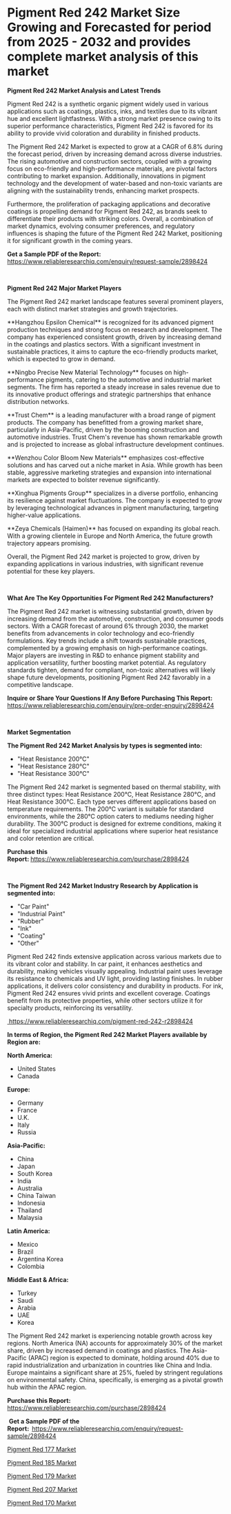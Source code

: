 <p><h1>Pigment Red 242 Market Size Growing and Forecasted for period from 2025 - 2032 and provides complete market analysis of this market</h1></p><p><strong>Pigment Red 242 Market Analysis and Latest Trends</strong></p>
<p><p>Pigment Red 242 is a synthetic organic pigment widely used in various applications such as coatings, plastics, inks, and textiles due to its vibrant hue and excellent lightfastness. With a strong market presence owing to its superior performance characteristics, Pigment Red 242 is favored for its ability to provide vivid coloration and durability in finished products.</p><p>The Pigment Red 242 Market is expected to grow at a CAGR of 6.8% during the forecast period, driven by increasing demand across diverse industries. The rising automotive and construction sectors, coupled with a growing focus on eco-friendly and high-performance materials, are pivotal factors contributing to market expansion. Additionally, innovations in pigment technology and the development of water-based and non-toxic variants are aligning with the sustainability trends, enhancing market prospects.</p><p>Furthermore, the proliferation of packaging applications and decorative coatings is propelling demand for Pigment Red 242, as brands seek to differentiate their products with striking colors. Overall, a combination of market dynamics, evolving consumer preferences, and regulatory influences is shaping the future of the Pigment Red 242 Market, positioning it for significant growth in the coming years.</p></p>
<p><strong>Get a Sample PDF of the Report:&nbsp;</strong> <a href="https://www.reliableresearchiq.com/enquiry/request-sample/2898424?utm_campaign=1906&utm_medium=2&utm_source=Github&utm_content=ia&utm_term=15032025&utm_id=pigment-red-242">https://www.reliableresearchiq.com/enquiry/request-sample/2898424</a></p>
<p>&nbsp;</p>
<p><strong>Pigment Red 242 Major Market Players</strong></p>
<p><p>The Pigment Red 242 market landscape features several prominent players, each with distinct market strategies and growth trajectories. </p><p>**Hangzhou Epsilon Chemical** is recognized for its advanced pigment production techniques and strong focus on research and development. The company has experienced consistent growth, driven by increasing demand in the coatings and plastics sectors. With a significant investment in sustainable practices, it aims to capture the eco-friendly products market, which is expected to grow in demand.</p><p>**Ningbo Precise New Material Technology** focuses on high-performance pigments, catering to the automotive and industrial market segments. The firm has reported a steady increase in sales revenue due to its innovative product offerings and strategic partnerships that enhance distribution networks.</p><p>**Trust Chem** is a leading manufacturer with a broad range of pigment products. The company has benefitted from a growing market share, particularly in Asia-Pacific, driven by the booming construction and automotive industries. Trust Chem's revenue has shown remarkable growth and is projected to increase as global infrastructure development continues. </p><p>**Wenzhou Color Bloom New Materials** emphasizes cost-effective solutions and has carved out a niche market in Asia. While growth has been stable, aggressive marketing strategies and expansion into international markets are expected to bolster revenue significantly.</p><p>**Xinghua Pigments Group** specializes in a diverse portfolio, enhancing its resilience against market fluctuations. The company is expected to grow by leveraging technological advances in pigment manufacturing, targeting higher-value applications.</p><p>**Zeya Chemicals (Haimen)** has focused on expanding its global reach. With a growing clientele in Europe and North America, the future growth trajectory appears promising.</p><p>Overall, the Pigment Red 242 market is projected to grow, driven by expanding applications in various industries, with significant revenue potential for these key players.</p></p>
<p>&nbsp;</p>
<p><strong>What Are The Key Opportunities For Pigment Red 242 Manufacturers?</strong></p>
<p><p>The Pigment Red 242 market is witnessing substantial growth, driven by increasing demand from the automotive, construction, and consumer goods sectors. With a CAGR forecast of around 6% through 2030, the market benefits from advancements in color technology and eco-friendly formulations. Key trends include a shift towards sustainable practices, complemented by a growing emphasis on high-performance coatings. Major players are investing in R&D to enhance pigment stability and application versatility, further boosting market potential. As regulatory standards tighten, demand for compliant, non-toxic alternatives will likely shape future developments, positioning Pigment Red 242 favorably in a competitive landscape.</p></p>
<p><strong>Inquire or Share Your Questions If Any Before Purchasing This Report:</strong> <a href="https://www.reliableresearchiq.com/enquiry/pre-order-enquiry/2898424?utm_campaign=1906&utm_medium=2&utm_source=Github&utm_content=ia&utm_term=15032025&utm_id=pigment-red-242">https://www.reliableresearchiq.com/enquiry/pre-order-enquiry/2898424</a></p>
<p>&nbsp;</p>
<p><strong>Market Segmentation</strong></p>
<p><strong>The Pigment Red 242 Market Analysis by types is segmented into:</strong></p>
<p><ul><li>"Heat Resistance 200℃"</li><li>"Heat Resistance 280℃"</li><li>"Heat Resistance 300℃"</li></ul></p>
<p><p>The Pigment Red 242 market is segmented based on thermal stability, with three distinct types: Heat Resistance 200℃, Heat Resistance 280℃, and Heat Resistance 300℃. Each type serves different applications based on temperature requirements. The 200℃ variant is suitable for standard environments, while the 280℃ option caters to mediums needing higher durability. The 300℃ product is designed for extreme conditions, making it ideal for specialized industrial applications where superior heat resistance and color retention are critical.</p></p>
<p><strong>Purchase this Report:&nbsp;</strong><a href="https://www.reliableresearchiq.com/purchase/2898424?utm_campaign=1906&utm_medium=2&utm_source=Github&utm_content=ia&utm_term=15032025&utm_id=pigment-red-242">https://www.reliableresearchiq.com/purchase/2898424</a></p>
<p>&nbsp;</p>
<p><strong>The Pigment Red 242 Market Industry Research by Application is segmented into:</strong></p>
<p><ul><li>"Car Paint"</li><li>"Industrial Paint"</li><li>"Rubber"</li><li>"Ink"</li><li>"Coating"</li><li>"Other"</li></ul></p>
<p><p>Pigment Red 242 finds extensive application across various markets due to its vibrant color and stability. In car paint, it enhances aesthetics and durability, making vehicles visually appealing. Industrial paint uses leverage its resistance to chemicals and UV light, providing lasting finishes. In rubber applications, it delivers color consistency and durability in products. For ink, Pigment Red 242 ensures vivid prints and excellent coverage. Coatings benefit from its protective properties, while other sectors utilize it for specialty products, reinforcing its versatility.</p></p>
<p><a href="https://www.reliableresearchiq.com/pigment-red-242-r2898424?utm_campaign=1906&utm_medium=2&utm_source=Github&utm_content=ia&utm_term=15032025&utm_id=pigment-red-242">&nbsp;https://www.reliableresearchiq.com/pigment-red-242-r2898424</a></p>
<p><strong>In terms of Region, the Pigment Red 242 Market Players available by Region are:</strong></p>
<p>
    <p> <strong> North America: </strong>
        <ul>
            <li>United States</li>
            <li>Canada</li>
        </ul>
        </p> 
    <p> <strong> Europe: </strong>
        <ul>
            <li>Germany</li>
            <li>France</li>
            <li>U.K.</li>
            <li>Italy</li>
            <li>Russia</li>
        </ul>
        </p> 
    <p> <strong> Asia-Pacific: </strong>
        <ul>
            <li>China</li>
            <li>Japan</li>
            <li>South Korea</li>
            <li>India</li>
            <li>Australia</li>
            <li>China Taiwan</li>
            <li>Indonesia</li>
            <li>Thailand</li>
            <li>Malaysia</li>
        </ul>
        </p> 
    <p> <strong> Latin America: </strong>
        <ul>
            <li>Mexico</li>
            <li>Brazil</li>
            <li>Argentina Korea</li>
            <li>Colombia</li>
        </ul>
        </p> 
    <p> <strong> Middle East & Africa: </strong>
        <ul>
            <li>Turkey</li>
            <li>Saudi</li>
            <li>Arabia</li>
            <li>UAE</li>
            <li>Korea</li>
        </ul>
    </p>
    </p>
<p><p>The Pigment Red 242 market is experiencing notable growth across key regions. North America (NA) accounts for approximately 30% of the market share, driven by increased demand in coatings and plastics. The Asia-Pacific (APAC) region is expected to dominate, holding around 40% due to rapid industrialization and urbanization in countries like China and India. Europe maintains a significant share at 25%, fueled by stringent regulations on environmental safety. China, specifically, is emerging as a pivotal growth hub within the APAC region.</p></p>
<p><strong>Purchase this Report: </strong><a href="https://www.reliableresearchiq.com/purchase/2898424?utm_campaign=1906&utm_medium=2&utm_source=Github&utm_content=ia&utm_term=15032025&utm_id=pigment-red-242">https://www.reliableresearchiq.com/purchase/2898424</a></p>
<p>&nbsp;<strong>Get a Sample PDF of the Report:&nbsp;&nbsp;</strong><a href="https://www.reliableresearchiq.com/enquiry/request-sample/2898424?utm_campaign=1906&utm_medium=2&utm_source=Github&utm_content=ia&utm_term=15032025&utm_id=pigment-red-242">https://www.reliableresearchiq.com/enquiry/request-sample/2898424</a></p>
<p><strong></strong></p>
<p><p><a href="https://github.com/akramisabtu/Market-Research-Report-List-1/blob/main/pigment-red-177-market.md?utm_campaign=1906&utm_medium=2&utm_source=Github&utm_content=ia&utm_term=15032025&utm_id=pigment-red-242">Pigment Red 177 Market</a></p><p><a href="https://github.com/mafuzakirju/Market-Research-Report-List-1/blob/main/pigment-red-185-market.md?utm_campaign=1906&utm_medium=2&utm_source=Github&utm_content=ia&utm_term=15032025&utm_id=pigment-red-242">Pigment Red 185 Market</a></p><p><a href="https://github.com/cherrivacius/Market-Research-Report-List-1/blob/main/pigment-red-179-market.md?utm_campaign=1906&utm_medium=2&utm_source=Github&utm_content=ia&utm_term=15032025&utm_id=pigment-red-242">Pigment Red 179 Market</a></p><p><a href="https://github.com/Mayankdeswa/Market-Research-Report-List-1/blob/main/pigment-red-207-market.md?utm_campaign=1906&utm_medium=2&utm_source=Github&utm_content=ia&utm_term=15032025&utm_id=pigment-red-242">Pigment Red 207 Market</a></p><p><a href="https://github.com/omduthkevork/Market-Research-Report-List-1/blob/main/pigment-red-170-market.md?utm_campaign=1906&utm_medium=2&utm_source=Github&utm_content=ia&utm_term=15032025&utm_id=pigment-red-242">Pigment Red 170 Market</a></p></p>
